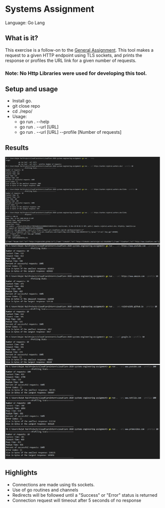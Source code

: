 # Systems Assignment 
Language: Go Lang

## What is it?

This exercise is a follow-on to the [General Assignment](https://github.com/cloudflare-hiring/cloudflare-2020-general-engineering-assignment). This tool makes a request to a given HTTP endpoint using TLS sockets, and prints the response or profiles the URL link for a given number of requests.  

### Note: No Http Libraries were used for developing this tool.

## Setup and usage
- Install go.
- git close repo
- cd ./repo/
- Usage:
    - go run . --help
    - go run . --url [URL]
    - go run . --url [URL] --profile [Number of requests]

## Results

![1](screenshots/0.png)
![2](screenshots/1.png)
![3](screenshots/2.png)

## Highlights
* Connections are made using tls sockets.
* Use of go routines and channels
* Redirects will be followed until a "Success" or "Error" status is returned 
* Connection request will timeout after 5 seconds of no response
